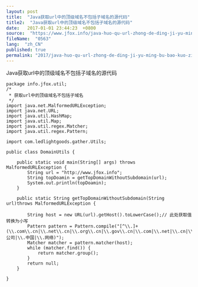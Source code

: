 ```yaml
---
layout: post
title:  "Java获取url中的顶级域名不包括子域名的源代码"
title2:  "Java获取url中的顶级域名不包括子域名的源代码"
date:   2017-01-01 23:44:23  +0800
source:  "https://www.jfox.info/java-huo-qu-url-zhong-de-ding-ji-yu-ming-bu-bao-kuo-zi-yu-ming-de-yuan-dai-ma.html"
fileName:  "0563"
lang:  "zh_CN"
published: true
permalink: "2017/java-huo-qu-url-zhong-de-ding-ji-yu-ming-bu-bao-kuo-zi-yu-ming-de-yuan-dai-ma.html"
---
```




Java获取url中的顶级域名不包括子域名的源代码

    
    package info.jfox.util;
    /*
     * 获取url中的顶级域名不包括子域名
     */
    import java.net.MalformedURLException;
    import java.net.URL;
    import java.util.HashMap;
    import java.util.Map;
    import java.util.regex.Matcher;
    import java.util.regex.Pattern;
    
    import com.ledlightgoods.gather.Utils;
    
    public class DomainUtils {
    
    	public static void main(String[] args) throws MalformedURLException {
    		String url = "http://www.jfox.info";
    		String topDoamin = getTopDomainWithoutSubdomain(url);
    		System.out.println(topDoamin);
    	}
    
    	public static String getTopDomainWithoutSubdomain(String url)throws MalformedURLException {
    
    		String host = new URL(url).getHost().toLowerCase();// 此处获取值转换为小写
    		Pattern pattern = Pattern.compile("[^\\.]+(\\.com\\.cn|\\.net\\.cn|\\.org\\.cn|\\.gov\\.cn|\\.com|\\.net|\\.cn|\\.org|\\.cc|\\.me|\\.tel|\\.mobi|\\.asia|\\.biz|\\.info|\\.name|\\.tv|\\.hk|\\.公司|\\.中国|\\.网络)");
    		Matcher matcher = pattern.matcher(host);
    		while (matcher.find()) {
    			return matcher.group();
    		}
    		return null;
    	}
    
    }
